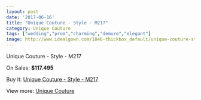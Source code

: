 ```yaml
---
layout: post
date: '2017-06-16'
title: "Unique Couture - Style - M217"
category: Unique Couture
tags: ["wedding","prom","charming","demure","elegant"]
image: http://www.idealgown.com/1846-thickbox_default/unique-couture-style-m217.jpg
---
```

Unique Couture - Style - M217

On Sales: **$117.495**
<a href="https://www.idealgown.com/en/unique-couture/873-unique-couture-style-m217.html"><amp-img layout="responsive" width="600" height="600" src="//www.idealgown.com/1846-thickbox_default/unique-couture-style-m217.jpg" alt="Unique Couture - Style - M217 0" /></a>
<a href="https://www.idealgown.com/en/unique-couture/873-unique-couture-style-m217.html"><amp-img layout="responsive" width="600" height="600" src="//www.idealgown.com/1847-thickbox_default/unique-couture-style-m217.jpg" alt="Unique Couture - Style - M217 1" /></a>

Buy it: [Unique Couture - Style - M217](https://www.idealgown.com/en/unique-couture/873-unique-couture-style-m217.html "Unique Couture - Style - M217")

View more: [Unique Couture](https://www.idealgown.com/en/11-unique-couture "Unique Couture")